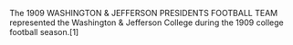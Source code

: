 The 1909 WASHINGTON & JEFFERSON PRESIDENTS FOOTBALL TEAM represented the Washington & Jefferson College during the 1909 college football season.[1]
